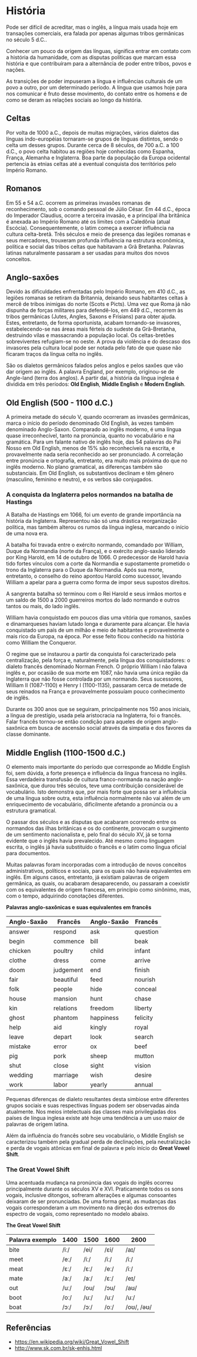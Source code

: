 # História

Pode ser difícil de acreditar, mas o inglês, a língua mais usada hoje em transações comerciais, era falada por apenas algumas tribos germânicas no século 5 d.C..

Conhecer um pouco da origem das línguas, significa entrar em contato com a história da humanidade, com as disputas políticas que marcam essa história e que contribuíram para a alternância de poder entre tribos, povos e nações.

As transições de poder impuseram a língua e influências culturais de um povo a outro, por um determinado período. A língua que usamos hoje para nos comunicar é fruto desse movimento, do contato entre os homens e de como se deram as relações sociais ao longo da história.

## Celtas

Por volta de 1000 a.C., depois de muitas migrações, vários dialetos das línguas indo-européias tornaram-se grupos de línguas distintos, sendo o celta um desses grupos. Durante cerca de 8 séculos, de 700 a.C. a 100 d.C., o povo celta habitou as regiões hoje conhecidas como Espanha, França, Alemanha e Inglaterra. Boa parte da população da Europa ocidental pertencia às etnias celtas até a eventual conquista dos territórios pelo Império Romano.

## Romanos

Em 55 e 54 a.C. ocorrem as primeiras invasões romanas de reconhecimento, sob o comando pessoal de Júlio César. Em 44 d.C., época do Imperador Claudius, ocorre a terceira invasão, e a principal ilha britânica é anexada ao Império Romano até os limites com a Caledônia (atual Escócia). Consequentemente, o latim começa a exercer influência na cultura celta-bretã. Três séculos e meio de presença das legiões romanas e seus mercadores, trouxeram profunda influência na estrutura econômica, política e social das tribos celtas que habitavam a Grã Bretanha. Palavras latinas naturalmente passaram a ser usadas para muitos dos novos conceitos.

## Anglo-saxões

Devido às dificuldades enfrentadas pelo Império Romano, em 410 d.C., as legiões romanas se retiram da Britannia, deixando seus habitantes celtas à mercê de tribos inimigas do norte (Scots e Picts). Uma vez que Roma já não dispunha de forças militares para defendê-los, em 449 d.C., recorrem às tribos germânicas (Jutes, Angles, Saxons e Frisians) para obter ajuda. Estes, entretanto, de forma oportunista, acabam tornando-se invasores, estabelecendo-se nas áreas mais férteis do sudeste da Grã-Bretanha, destruindo vilas e massacrando a população local. Os celtas-bretões sobreviventes refugiam-se no oeste. A prova da violência e do descaso dos invasores pela cultura local pode ser notada pelo fato de que quase não ficaram traços da língua celta no inglês.

São os dialetos germânicos falados pelos anglos e pelos saxões que vão dar origem ao inglês. A palavra England, por exemplo, originou-se de Angle-land (terra dos anglos). A partir daí, a história da língua inglesa é dividida em três períodos: **Old English**, **Middle English** e **Modern English**.

## Old English (500 - 1100 d.C.)

A primeira metade do século V, quando ocorreram as invasões germânicas, marca o início do período denominado Old English, às vezes também denominado Anglo-Saxon. Comparado ao inglês moderno, é uma língua quase irreconhecível, tanto na pronúncia, quanto no vocabulário e na gramática. Para um falante nativo de inglês hoje, das 54 palavras do Pai Nosso em Old English, menos de 15% são reconhecíveis na escrita, e provavelmente nada seria reconhecido ao ser pronunciado. A correlação entre pronúncia e ortografia, entretanto, era muito mais próxima do que no inglês moderno. No plano gramatical, as diferenças também são substanciais. Em Old English, os substantivos declinam e têm gênero (masculino, feminino e neutro), e os verbos são conjugados.

### A conquista da Inglaterra pelos normandos na batalha de Hastings

A Batalha de Hastings em 1066, foi um evento de grande importância na história da Inglaterra. Representou não só uma drástica reorganização política, mas também alterou os rumos da língua inglesa, marcando o início de uma nova era.

A batalha foi travada entre o exército normando, comandado por William, Duque da Normandia (norte da França), e o exército anglo-saxão liderado por King Harold, em 14 de outubro de 1066.
O predecessor de Harold havia tido fortes vínculos com a corte da Normandia e supostamente prometido o trono da Inglaterra para o Duque da Normandia. Após sua morte, entretanto, o conselho do reino apontou Harold como sucessor, levando William a apelar para a guerra como forma de impor seus supostos direitos.

A sangrenta batalha só terminou com o Rei Harold e seus irmãos mortos e um saldo de 1500 a 2000 guerreiros mortos do lado normando e outros tantos ou mais, do lado inglês.

William havia conquistado em poucos dias uma vitória que romanos, saxões e dinamarqueses haviam lutado longa e duramente para alcançar. Ele havia conquistado um país de um milhão e meio de habitantes e provavelmente o mais rico da Europa, na época. Por esse feito ficou conhecido na história como William the Conqueror.

O regime que se instaurou a partir da conquista foi caracterizado pela centralização, pela força e, naturalmente, pela língua dos conquistadores: o dialeto francês denominado Norman French. O próprio William l não falava inglês e, por ocasião de sua morte em 1087, não havia uma única região da Inglaterra que não fosse controlada por um normando. Seus sucessores, William II (1087-1100) e Henry I (1100-1135), passaram cerca de metade de seus reinados na França e provavelmente possuíam pouco conhecimento de inglês.

Durante os 300 anos que se seguiram, principalmente nos 150 anos iniciais, a língua de prestígio, usada pela aristocracia na Inglaterra, foi o francês. Falar francês tornou-se então condição para aqueles de origem anglo-saxônica em busca de ascensão social através da simpatia e dos favores da classe dominante.

## Middle English (1100-1500 d.C.)

O elemento mais importante do período que corresponde ao Middle English foi, sem dúvida, a forte presença e influência da língua francesa no inglês. Essa verdadeira transfusão de cultura franco-normanda na nação anglo-saxônica, que durou três séculos, teve uma contribuição considerável de vocabulário. Isto demonstra que, por mais forte que possa ser a influência de uma língua sobre outra, esta influência normalmente não vai além de um enriquecimento de vocabulário, dificilmente afetando a pronúncia ou a estrutura gramatical.

O passar dos séculos e as disputas que acabaram ocorrendo entre os normandos das ilhas britânicas e os do continente, provocam o surgimento de um sentimento nacionalista e, pelo final do século XV, já se torna evidente que o inglês havia prevalecido. Até mesmo como linguagem escrita, o inglês já havia substituído o francês e o latim como língua oficial para documentos.

Muitas palavras foram incorporadas com a introdução de novos conceitos administrativos, políticos e sociais, para os quais não havia equivalentes em inglês. Em alguns casos, entretanto, já existiam palavras de origem germânica, as quais, ou acabaram desaparecendo, ou passaram a coexistir com os equivalentes de origem francesa, em princípio como sinônimo, mas, com o tempo, adquirindo conotações diferentes.

**Palavras anglo-saxônicas e suas equivalentes em francês**

| Anglo-Saxão | Francês   | Anglo-Saxão | Francês  |
| ----------- | --------- | ----------- | -------- |
| answer      | respond   | ask         | question |
| begin       | commence  | bill        | beak     |
| chicken     | poultry   | child       | infant   |
| clothe      | dress     | come        | arrive   |
| doom        | judgement | end         | finish   |
| fair        | beautiful | feed        | nourish  |
| folk        | people    | hide        | conceal  |
| house       | mansion   | hunt        | chase    |
| kin         | relations | freedom     | liberty  |
| ghost       | phantom   | happiness   | felicity |
| help        | aid       | kingly      | royal    |
| leave       | depart    | look        | search   |
| mistake     | error     | ox          | beef     |
| pig         | pork      | sheep       | mutton   |
| shut        | close     | sight       | vision   |
| wedding     | marriage  | wish        | desire   |
| work        | labor     | yearly      | annual   |

Pequenas diferenças de dialeto resultantes desta simbiose entre diferentes grupos sociais e suas respectivas línguas podem ser observadas ainda atualmente. Nos meios intelectuais das classes mais privilegiadas dos países de língua inglesa existe até hoje uma tendência a um uso maior de palavras de origem latina.

Além da influência do francês sobre seu vocabulário, o Middle English se caracterizou também pela gradual perda de declinações, pela neutralização e perda de vogais atônicas em final de palavra e pelo início do **Great Vowel Shift**.

### The Great Vowel Shift

Uma acentuada mudança na pronúncia das vogais do inglês ocorreu principalmente durante os séculos XV e XVI. Praticamente todos os sons vogais, inclusive ditongos, sofreram alterações e algumas consoantes deixaram de ser pronunciadas. De uma forma geral, as mudanças das vogais corresponderam a um movimento na direção dos extremos do espectro de vogais, como representado no modelo abaixo.

 **The Great Vowel Shift**

| Palavra exemplo | 1400 | 1500 | 1600 | 2600        |
| --------------- | ---- | ---- | ---- | ----------- |
| bite            | /iː/ | /ei/ | /ɛi/ | /aɪ/        |
| meet            | /eː/ | /iː/ | /iː/ | /iː/        |
| meat            | /ɛː/ | /ɛː/ | /eː/ | /iː/        |
| mate            | /aː/ | /aː/ | /ɛː/ | /eɪ/        |
| out             | /uː/ | /ou/ | /ɔu/ | /aʊ/        |
| boot            | /oː/ | /uː/ | /uː/ | /uː/        |
| boat            | /ɔː/ | /ɔː/ | /oː/ | /oʊ/,  /əʊ/ |

## Referências

- <https://en.wikipedia.org/wiki/Great_Vowel_Shift>
- <http://www.sk.com.br/sk-enhis.html>




